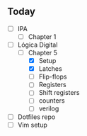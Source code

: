## Today
- [ ] IPA
	- [ ] Chapter 1
- [ ] Lógica Digital
	- [ ] Chapter 5
		- [x] Setup
		- [x] Latches
		- [ ] Flip-flops
		- [ ] Registers
		- [ ] Shift registers
		- [ ] counters
		- [ ] verilog	
- [ ] Dotfiles repo
- [ ] Vim setup